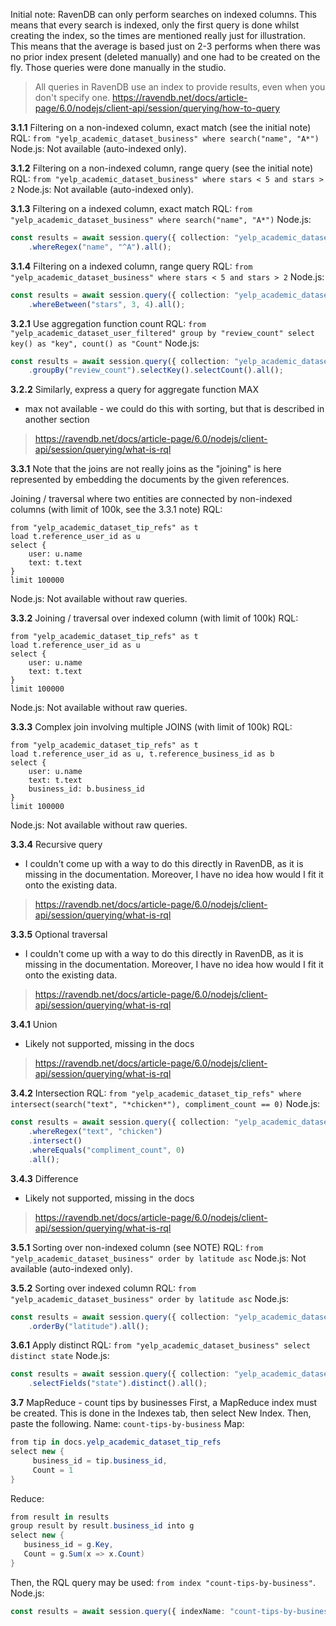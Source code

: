 Initial note: RavenDB can only perform searches on indexed columns. This means that every search is indexed, only the first query is done whilst creating the index, so the times are mentioned really just for illustration. This means that the average is based just on 2-3 performs when there was no prior index present (deleted manually) and one had to be created on the fly. Those queries were done manually in the studio.
> All queries in RavenDB use an index to provide results, even when you don't specify one.
> https://ravendb.net/docs/article-page/6.0/nodejs/client-api/session/querying/how-to-query

**3.1.1**
Filtering on a non-indexed column, exact match (see the initial note)
RQL: `from "yelp_academic_dataset_business" where search("name", "A*")`
Node.js: Not available (auto-indexed only).

**3.1.2**
Filtering on a non-indexed column, range query (see the initial note)
RQL: `from "yelp_academic_dataset_business" where stars < 5 and stars > 2`
Node.js: Not available (auto-indexed only).

**3.1.3**
Filtering on a indexed column, exact match
RQL: `from "yelp_academic_dataset_business" where search("name", "A*")`
Node.js:
```ts
const results = await session.query({ collection: "yelp_academic_dataset_business" })
    .whereRegex("name", "^A").all();
```

**3.1.4**
Filtering on a indexed column, range query
RQL: `from "yelp_academic_dataset_business" where stars < 5 and stars > 2`
Node.js:
```ts
const results = await session.query({ collection: "yelp_academic_dataset_business" })
    .whereBetween("stars", 3, 4).all();
```

**3.2.1**
Use aggregation function count
RQL: `from "yelp_academic_dataset_user_filtered" group by "review_count" select key() as "key", count() as "Count"`
Node.js:
```ts
const results = await session.query({ collection: "yelp_academic_dataset_user_filtered" })
    .groupBy("review_count").selectKey().selectCount().all();
```

**3.2.2**
Similarly, express a query for aggregate function MAX
- max not available - we could do this with sorting, but that is described in another section
> https://ravendb.net/docs/article-page/6.0/nodejs/client-api/session/querying/what-is-rql

**3.3.1**
Note that the joins are not really joins as the "joining" is here represented by embedding the documents by the given references.

Joining / traversal where two entities are connected by non-indexed columns (with limit of 100k, see the 3.3.1 note)
RQL:
```
from "yelp_academic_dataset_tip_refs" as t
load t.reference_user_id as u
select {
    user: u.name
    text: t.text
}
limit 100000
```
Node.js: Not available without raw queries.

**3.3.2**
Joining / traversal over indexed column (with limit of 100k)
RQL:
```
from "yelp_academic_dataset_tip_refs" as t
load t.reference_user_id as u
select {
    user: u.name
    text: t.text
}
limit 100000
```
Node.js: Not available without raw queries.

**3.3.3**
Complex join involving multiple JOINS (with limit of 100k)
RQL:
```
from "yelp_academic_dataset_tip_refs" as t
load t.reference_user_id as u, t.reference_business_id as b
select {
    user: u.name
    text: t.text
    business_id: b.business_id
}
limit 100000
```
Node.js: Not available without raw queries.

**3.3.4**
Recursive query
- I couldn't come up with a way to do this directly in RavenDB, as it is missing in the documentation. Moreover, I have no idea how would I fit it onto the existing data.
> https://ravendb.net/docs/article-page/6.0/nodejs/client-api/session/querying/what-is-rql

**3.3.5**
Optional traversal
- I couldn't come up with a way to do this directly in RavenDB, as it is missing in the documentation. Moreover, I have no idea how would I fit it onto the existing data.
> https://ravendb.net/docs/article-page/6.0/nodejs/client-api/session/querying/what-is-rql

**3.4.1**
Union
- Likely not supported, missing in the docs
> https://ravendb.net/docs/article-page/6.0/nodejs/client-api/session/querying/what-is-rql

**3.4.2**
Intersection
RQL: `from "yelp_academic_dataset_tip_refs" where intersect(search("text", "*chicken*"), compliment_count == 0)`
Node.js:
```ts
const results = await session.query({ collection: "yelp_academic_dataset_tip_refs" })
    .whereRegex("text", "chicken")
    .intersect()
    .whereEquals("compliment_count", 0)
    .all();
```

**3.4.3**
Difference
- Likely not supported, missing in the docs
> https://ravendb.net/docs/article-page/6.0/nodejs/client-api/session/querying/what-is-rql

**3.5.1**
Sorting over non-indexed column (see NOTE)
RQL: `from "yelp_academic_dataset_business" order by latitude asc`
Node.js: Not available (auto-indexed only).

**3.5.2**
Sorting over indexed column
RQL: `from "yelp_academic_dataset_business" order by latitude asc`
Node.js:
```ts
const results = await session.query({ collection: "yelp_academic_dataset_business" })
    .orderBy("latitude").all();
```

**3.6.1**
Apply distinct
RQL: `from "yelp_academic_dataset_business" select distinct state`
Node.js:
```ts
const results = await session.query({ collection: "yelp_academic_dataset_business" })
    .selectFields("state").distinct().all();
```

**3.7**
MapReduce - count tips by businesses
First, a MapReduce index must be created. This is done in the Indexes tab, then select New Index. Then, paste the following.
Name: `count-tips-by-business`
Map:
```csharp
from tip in docs.yelp_academic_dataset_tip_refs
select new {
     business_id = tip.business_id,
     Count = 1
}
```
Reduce:
```csharp
from result in results
group result by result.business_id into g
select new {
   business_id = g.Key,
   Count = g.Sum(x => x.Count)
}
```
Then, the RQL query may be used: `from index "count-tips-by-business"`.
Node.js:
```ts
const results = await session.query({ indexName: "count-tips-by-business" }).all();
```
